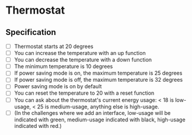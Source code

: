 # Thermostat

## Specification
- [ ] Thermostat starts at 20 degrees
- [ ] You can increase the temperature with an up function
- [ ] You can decrease the temperature with a down function
- [ ] The minimum temperature is 10 degrees
- [ ] If power saving mode is on, the maximum temperature is 25 degrees
- [ ] If power saving mode is off, the maximum temperature is 32 degrees
- [ ] Power saving mode is on by default
- [ ] You can reset the temperature to 20 with a reset function
- [ ] You can ask about the thermostat's current energy usage: < 18 is low-usage, < 25 is medium-usage, anything else is high-usage.
- [ ] (In the challenges where we add an interface, low-usage will be indicated with green, medium-usage indicated with black, high-usage indicated with red.)